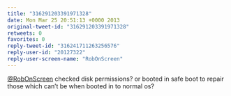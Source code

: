 ```yaml
---
title: "316291203391971328"
date: Mon Mar 25 20:51:13 +0000 2013
original-tweet-id: "316291203391971328"
retweets: 0
favorites: 0
reply-tweet-id: "316241711263256576"
reply-user-id: "20127322"
reply-user-screen-name: "RobOnScreen"
---
```

<a href="https://twitter.com/RobOnScreen">@RobOnScreen</a> checked disk permissions? or booted in safe boot to repair those which can’t be when booted in to normal os?
